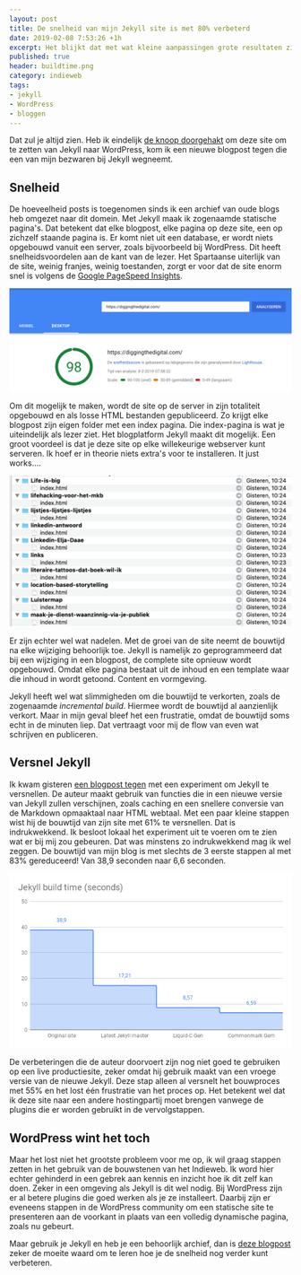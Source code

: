 ```yaml
---
layout: post
title: De snelheid van mijn Jekyll site is met 80% verbeterd
date: 2019-02-08 7:53:26 +1h
excerpt: Het blijkt dat met wat kleine aanpassingen grote resultaten zijn te boeken
published: true
header: buildtime.png
category: indieweb
tags: 
- jekyll
- WordPress
- bloggen
---
```

Dat zul je altijd zien. Heb ik eindelijk [de knoop doorgehakt](https://diggingthedigital.com/verhuisupdate-wordpress/) om deze site om te zetten van Jekyll naar WordPress, kom ik een nieuwe blogpost tegen die een van mijn bezwaren bij Jekyll wegneemt. 

## Snelheid
De hoeveelheid posts is toegenomen sinds ik een archief van oude blogs heb omgezet naar dit domein. Met Jekyll maak ik zogenaamde statische pagina's. Dat betekent dat elke blogpost, elke pagina op deze site, een op zichzelf staande pagina is. Er komt niet uit een database, er wordt niets opgebouwd vanuit een server, zoals bijvoorbeeld bij WordPress. Dit heeft snelheidsvoordelen aan de kant van de lezer. Het Spartaanse uiterlijk van de site, weinig franjes, weinig toestanden, zorgt er voor dat de site enorm snel is volgens de [Google PageSpeed Insights](https://developers.google.com/speed/pagespeed/insights/?url=https%3A%2F%2Fdiggingthedigital.com%2F&tab=mobile).

![<>](../images/pagespeed.png)

Om dit mogelijk te maken, wordt de site op de server in zijn totaliteit opgebouwd en als losse HTML bestanden gepubliceerd. Zo krijgt elke blogpost zijn eigen folder met een index pagina. Die index-pagina is wat je uiteindelijk als lezer ziet. Het blogplatform Jekyll maakt dit mogelijk. Een groot voordeel is dat je deze site op elke willekeurige webserver kunt serveren. Ik hoef er in theorie niets extra's voor te installeren. It just works....

![<>](../images/jekyll-site.png)

Er zijn echter wel wat nadelen. Met de groei van de site neemt de bouwtijd na elke wijziging behoorlijk toe. Jekyll is namelijk zo geprogrammeerd dat bij een wijziging in een blogpost, de complete site opnieuw wordt opgebouwd. Omdat elke pagina bestaat uit de inhoud en een template waar die inhoud in wordt getoond. Content en vormgeving. 

Jekyll heeft wel wat slimmigheden om die bouwtijd te verkorten, zoals de zogenaamde _incremental build_. Hiermee wordt de bouwtijd al aanzienlijk verkort. Maar in mijn geval bleef het een frustratie, omdat de bouwtijd soms echt in de minuten liep. Dat vertraagt voor mij de flow van even wat schrijven en publiceren. 

## Versnel Jekyll
Ik kwam gisteren [een blogpost tegen](https://forestry.io/blog/how-i-reduced-my-jekyll-build-time-by-61/) met een experiment om Jekyll te versnellen. De auteur maakt gebruik van functies die in een nieuwe versie van Jekyll zullen verschijnen, zoals caching en een snellere conversie van de Markdown opmaaktaal naar HTML webtaal. Met een paar kleine stappen wist hij de bouwtijd van zijn site met 61% te versnellen. Dat is indrukwekkend. Ik besloot lokaal het experiment uit te voeren om te zien wat er bij mij zou gebeuren. Dat was minstens zo indrukwekkend mag ik wel zeggen. De bouwtijd van mijn blog is met slechts de 3 eerste stappen al met 83% gereduceerd! Van 38,9 seconden naar 6,6 seconden. 

![<>](../images/buildtime.png)

De verbeteringen die de auteur doorvoert zijn nog niet goed te gebruiken op een live productiesite, zeker omdat hij gebruik maakt van een vroege versie van de nieuwe Jekyll. Deze stap alleen al versnelt het bouwproces met 55% en het lost één frustratie van het proces op. Het betekent wel dat ik deze site naar een andere hostingpartij moet brengen vanwege de plugins die er worden gebruikt in de vervolgstappen. 

## WordPress wint het toch
Maar het lost niet het grootste probleem voor me op, ik wil graag stappen zetten in het gebruik van de bouwstenen van het Indieweb. Ik word hier echter gehinderd in een gebrek aan kennis en inzicht hoe ik dit zelf kan doen. Zeker in een omgeving als Jekyll is dit wel nodig. Bij WordPress zijn er al betere plugins die goed werken als je ze installeert. Daarbij zijn er eveneens stappen in de WordPress community om een statische site te presenteren aan de voorkant in plaats van een volledig dynamische pagina, zoals nu gebeurt. 

Maar gebruik je Jekyll en heb je een behoorlijk archief, dan is [deze blogpost](https://forestry.io/blog/how-i-reduced-my-jekyll-build-time-by-61/) zeker de moeite waard om te leren hoe je de snelheid nog verder kunt verbeteren. 
